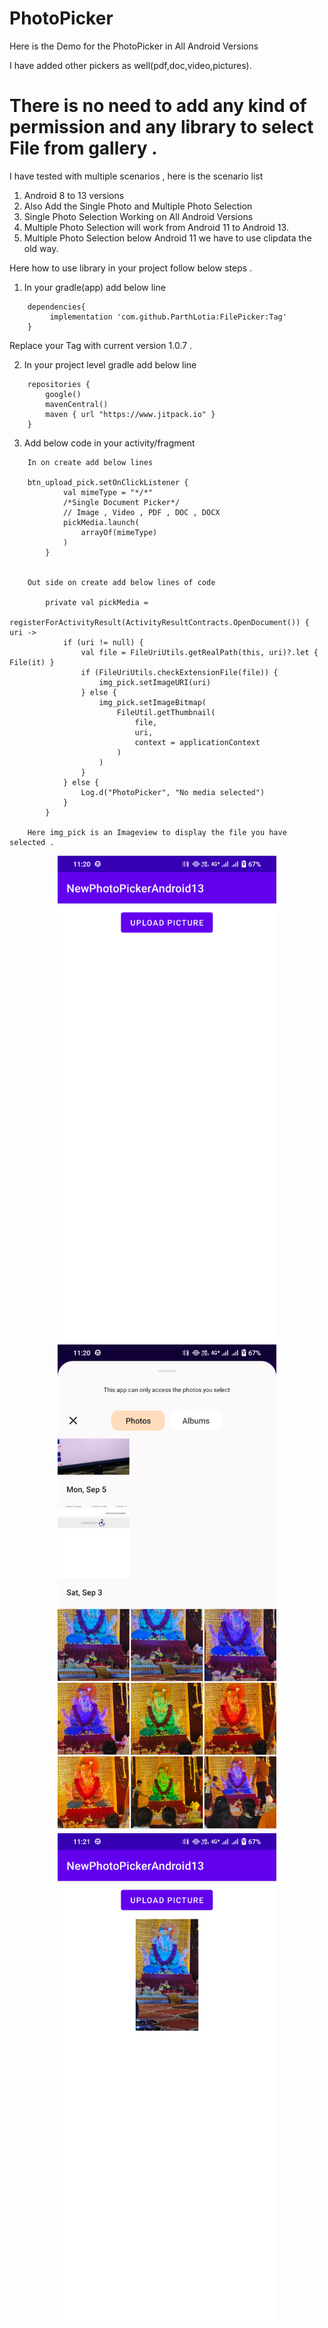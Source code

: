 # PhotoPicker

Here is the Demo for the PhotoPicker in All Android Versions

I have added other pickers as well(pdf,doc,video,pictures).

# There is no need to add any kind of permission and any library to select File from gallery .

I have tested with multiple scenarios , here is the scenario list

1. Android 8 to 13 versions
2. Also Add the Single Photo and Multiple Photo Selection
3. Single Photo Selection Working on All Android Versions
4. Multiple Photo Selection will work from Android 11 to Android 13.
5. Multiple Photo Selection below Android 11 we have to use clipdata the old way.

Here how to use library in your project follow below steps .

1. In your gradle(app) add below line
```
    dependencies{
         implementation 'com.github.ParthLotia:FilePicker:Tag'
    }
```   
Replace your Tag with current version 1.0.7 .

2. In your project level gradle add below line
```
    repositories {
        google()
        mavenCentral()
        maven { url "https://www.jitpack.io" }
    }
```

3. Add below code in your activity/fragment
```
    In on create add below lines
    
    btn_upload_pick.setOnClickListener {
            val mimeType = "*/*"
            /*Single Document Picker*/
            // Image , Video , PDF , DOC , DOCX
            pickMedia.launch(
                arrayOf(mimeType)
            )
        }
        
        
    Out side on create add below lines of code
    
        private val pickMedia =
        registerForActivityResult(ActivityResultContracts.OpenDocument()) { uri ->
            if (uri != null) {
                val file = FileUriUtils.getRealPath(this, uri)?.let { File(it) }
                if (FileUriUtils.checkExtensionFile(file)) {
                    img_pick.setImageURI(uri)
                } else {
                    img_pick.setImageBitmap(
                        FileUtil.getThumbnail(
                            file,
                            uri,
                            context = applicationContext
                        )
                    )
                }
            } else {
                Log.d("PhotoPicker", "No media selected")
            }
        }
        
    Here img_pick is an Imageview to display the file you have selected .
```


<!--![LocationPermission](art/ss_location1.png)-->

<p align="center">
  <img src="art/ss_photopicker1.png" width="350">
  <img src="art/ss_photopicker2.png" width="350">
  <img src="art/ss_photopicker3.png" width="350">
</p>
